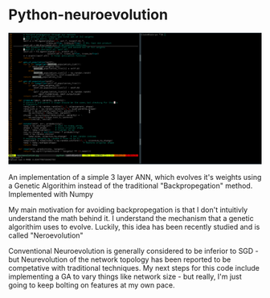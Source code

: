 # Python-neuroevolution

![](https://raw.githubusercontent.com/Hellisotherpeople/python-neuroevolution/master/neuroevolution.gif)


An implementation of a simple 3 layer ANN, which evolves it's weights using a Genetic Algorithim instead of the traditional "Backpropegation" method. 
Implemented with Numpy

My main motivation for avoiding backpropegation is that I don't intuitivly understand the math behind it. I understand the mechanism that a genetic algorithim uses to evolve. Luckily, this idea has been recently studied and is called "Neroevolution"

Conventional Neuroevolution is generally considered to be inferior to SGD - but Neurevolution of the network topology has been reported to be competative with traditional techniques. My next steps for this code include implementing a GA to vary things like network size - but really, I'm just going to keep bolting on features at my own pace. 

